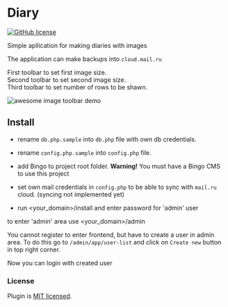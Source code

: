 # Diary

[![GitHub license](https://img.shields.io/badge/license-MIT-blue.svg)](./LICENSE)

Simple apllication for making diaries with images

The application can make backups into `cloud.mail.ru`

First toolbar to set first image size.  
Second toolbar to set second image size.  
Third toolbar to set number of rows to be shawn.

![awesome image toolbar demo](images/images_view.gif)

## Install

- rename ```db.php.sample``` into ```db.php``` file with own db credentials.
- rename ```config.php.sample``` into ```config.php``` file. 

- add Bingo to project root folder. **Warning!** You must have a Bingo CMS to use this project
- set own mail credentials in ```config.php``` to be able to sync with `mail.ru` cloud.
(syncing not implemented yet)
- run <your_domain>/install and enter password for 'admin' user

to enter 'admin' area use <your_domain>/admin

You cannot register to enter frontend, but have to create a user in admin area.
To do this go to `/admin/app/user-list` and click on `Create new` button in top right corner.

Now you can login with created user

### License

Plugin is [MIT licensed](./LICENSE).
